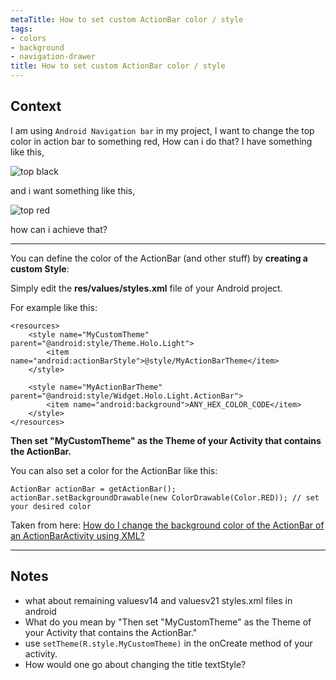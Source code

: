 ```yaml
---
metaTitle: How to set custom ActionBar color / style
tags:
- colors
- background
- navigation-drawer
title: How to set custom ActionBar color / style
---
```


## Context

I am using `Android Navigation bar` in my project,
I want to change the top color in action bar to something red, How can i do that?
I have something like this,


![top black](https://i.stack.imgur.com/KYxlA.png)


and i want something like this,


![top red](https://i.stack.imgur.com/evZdw.png)


how can i achieve that?



---

You can define the color of the ActionBar (and other stuff) by **creating a custom Style**:


Simply edit the **res/values/styles.xml** file of your Android project.


For example like this:



```
<resources>
    <style name="MyCustomTheme" parent="@android:style/Theme.Holo.Light">
        <item name="android:actionBarStyle">@style/MyActionBarTheme</item>
    </style>

    <style name="MyActionBarTheme" parent="@android:style/Widget.Holo.Light.ActionBar">
        <item name="android:background">ANY_HEX_COLOR_CODE</item>
    </style>
</resources>

```

**Then set "MyCustomTheme" as the Theme of your Activity that contains the ActionBar.**


You can also set a color for the ActionBar like this:



```
ActionBar actionBar = getActionBar();
actionBar.setBackgroundDrawable(new ColorDrawable(Color.RED)); // set your desired color

```

Taken from here: [How do I change the background color of the ActionBar of an ActionBarActivity using XML?](https://stackoverflow.com/questions/8024706/how-do-i-change-the-background-color-of-the-actionbar-of-an-actionbaractivity-us)



---

## Notes

- what about remaining valuesv14 and valuesv21 styles.xml files in android
- What do you mean by "Then set "MyCustomTheme" as the Theme of your Activity that contains the ActionBar."
-  use ```setTheme(R.style.MyCustomTheme)```  in the onCreate method of your activity.
- How would one go about changing the title textStyle?
